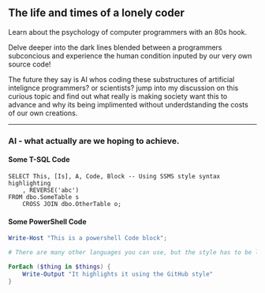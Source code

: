 ## The life and times of a lonely coder

Learn about the psychology of computer programmers with an 80s hook.

Delve deeper into the dark lines blended between a programmers 
subconcious and experience the human condition inputed by our very own source code!

The future they say is AI whos coding these substructures of artificial intelignce programmers? or scientists?
jump into my discussion on this curious topic and find out what really is making society want this to advance
and why its being implimented without underdstanding the costs of our own creations.

---

### AI - what actually are we hoping to achieve.

#### Some T-SQL Code

```tsql
SELECT This, [Is], A, Code, Block -- Using SSMS style syntax highlighting
    , REVERSE('abc')
FROM dbo.SomeTable s
    CROSS JOIN dbo.OtherTable o;
```

#### Some PowerShell Code

```powershell
Write-Host "This is a powershell Code block";

# There are many other languages you can use, but the style has to be loaded first

ForEach ($thing in $things) {
    Write-Output "It highlights it using the GitHub style"
}
```

